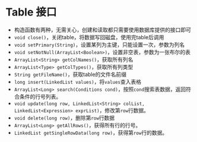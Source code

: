 # Table 接口

* 构造函数有两种，无需关心，创建和读取都只需要使用数据库提供的接口即可
* `void close()`，关闭table，将数据写回磁盘，使用完table后调用
* `void setPrimary(String)`，设置某列为主键，只能设置一次，参数为列名
* `void setNotNull(ArrayList<Boolean>)`，设置非空表，参数为一张布尔的表
* `ArrayList<String> getColNames()`，获取所有列名
* `ArrayList<Type> getColTypes()`，获取所有列类型
* `String getFileName()`，获取table的文件名前缀
* `long insert(LinkedList values)`，将`values`查入表格
* `ArrayList<Long> search(Conditions cond)`，按照`cond`搜索表数据，返回符合条件的行号列表。
* `void update(long row, LinkedList<String> colList, LinkedList<Expression> exprList)`，修改第`row`行数据。
* `void delete(long row)`，删除第`row`行数据
* `ArrayList<Long> getAllRows()`，获得所有行的行号。
* `LinkedList getSingleRowData(long row)`，获得第`row`行的数据。

